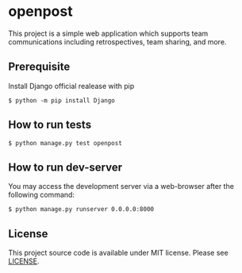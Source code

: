 # openpost

This project is a simple web application which supports team communications including retrospectives, team sharing, and more.

## Prerequisite

Install Django official realease with pip

    $ python -m pip install Django

## How to run tests

    $ python manage.py test openpost

## How to run dev-server

You may access the development server via a web-browser after the following command:

    $ python manage.py runserver 0.0.0.0:8000

## License

This project source code is available under MIT license. Please see [LICENSE](LICENSE).
